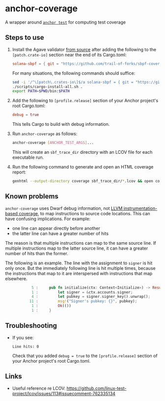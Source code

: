 # anchor-coverage

A wrapper around [`anchor test`] for computing test coverage

## Steps to use

1. Install the Agave validator [from source] after adding the following to the `[patch.crate-io]` section near the end of its Cargo.toml:

   ```toml
   solana-sbpf = { git = "https://github.com/trail-of-forks/sbpf-coverage" }
   ```

   For many situations, the following commands should suffice:

   ```sh
   sed -i '/^\[patch\.crates-io\]$/a solana-sbpf = { git = "https://github.com/trail-of-forks/sbpf-coverage" }' Cargo.toml
   ./scripts/cargo-install-all.sh .
   export PATH=$PWD/bin:$PATH
   ```

2. Add the following to `[profile.release]` section of your Anchor project's root Cargo.toml:

   ```toml
   debug = true
   ```

   This tells Cargo to build with debug information.

3. Run `anchor-coverage` as follows:

   ```sh
   anchor-coverage [ANCHOR_TEST_ARGS]...
   ```

   This will create an `sbf_trace_dir` directory with an LCOV file for each executable run.

4. Run the following command to generate and open an HTML coverage report:

   ```sh
   genhtml --output-directory coverage sbf_trace_dir/*.lcov && open coverage/index.html
   ```

## Known problems

`anchor-coverage` uses Dwarf debug information, not [LLVM instrumentation-based coverage], to map instructions to source code locations. This can have confusing implications. For example:

- one line can appear directly before another
- the latter line can have a greater number of hits

The reason is that multiple instructions can map to the same source line. If multiple instructions map to the latter source line, it can have a greater number of hits than the former.

The following is an example. The line with the assignment to `signer` is hit only once. But the immediately following line is hit multiple times, because the instructions that map to it are interspersed with instructions that map elsewhere.

```rs
            5 :     pub fn initialize(ctx: Context<Initialize>) -> Result<()> {
            1 :         let signer = &ctx.accounts.signer;
            4 :         let pubkey = signer.signer_key().unwrap();
           11 :         msg!("Signer's pubkey: {}", pubkey);
            1 :         Ok(())
            1 :     }
```

## Troubleshooting

- If you see:
  ```
  Line hits: 0
  ```
  Check that you added `debug = true` to the `[profile.release]` section of your Anchor project's root Cargo.toml.

## Links

- Useful reference re LCOV: https://github.com/linux-test-project/lcov/issues/113#issuecomment-762335134

[LLVM instrumentation-based coverage]: https://llvm.org/docs/CoverageMappingFormat.html
[`anchor test`]: https://www.anchor-lang.com/docs/references/cli#test
[from source]: https://docs.anza.xyz/cli/install#building-from-source
